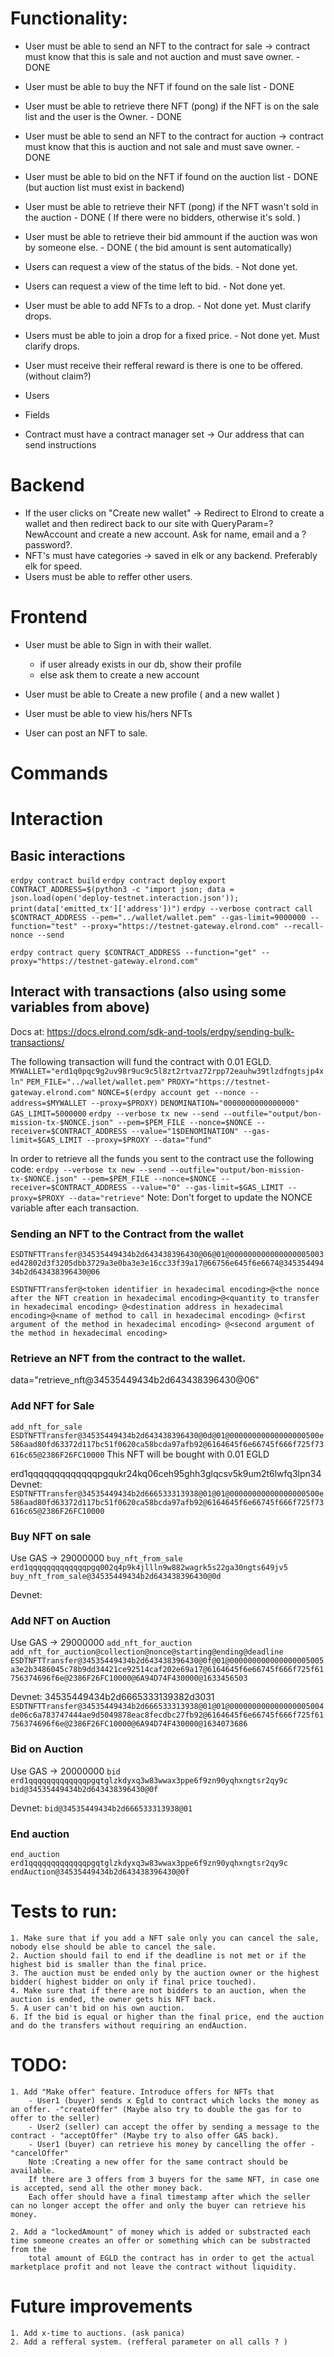 
# Functionality:
- User must be able to send an NFT to the contract for sale -> contract must know that this is sale and not auction and must save owner.   - DONE
- User must be able to buy the NFT if found on the sale list   - DONE
- User must be able to retrieve there NFT (pong) if the NFT is on the sale list and the user is the Owner. - DONE
- User must be able to send an NFT to the contract for auction -> contract must know that this is auction and not sale and must save owner. - DONE
- User must be able to bid on the NFT if found on the auction list - DONE (but auction list must exist in backend)
- User must be able to retrieve their NFT (pong) if the NFT wasn't sold in the auction - DONE ( If there were no bidders, otherwise it's sold. )
- User must be able to retrieve their bid ammount if the auction was won by someone else. - DONE ( the bid amount is sent automatically)
- Users can request a view of the status of the bids.  - Not done yet.
- Users can request a view of the time left to bid. - Not done yet.
- User must be able to add NFTs to a drop. - Not done yet. Must clarify drops.
- Users must be able to join a drop for a fixed price. - Not done yet. Must clarify drops. 
- User must receive their refferal reward is there is one to be offered. (without claim?) 

- Users 
- Fields
- Contract must have a contract manager set -> Our address that can send instructions


# Backend

- If the user clicks on "Create new wallet" -> Redirect to Elrond to create a wallet and then redirect back to our site with QueryParam=?NewAccount and create a new account. Ask for name, email and a ?password?. 
- NFT's must have categories -> saved in elk or any backend. Preferably elk for speed.
- Users must be able to reffer other users.


# Frontend

- User must be able to Sign in with their wallet.
    - if user already exists in our db, show their profile
    - else ask them to create a new account

- User must be able to Create a new profile ( and a new wallet )

- User must be able to view his/hers NFTs

- User can post an NFT to sale.

# Commands

# Interaction
## Basic interactions
`erdpy contract build`
`erdpy contract deploy`
`export CONTRACT_ADDRESS=$(python3 -c "import json; data = json.load(open('deploy-testnet.interaction.json')); print(data['emitted_tx']['address'])")`
`erdpy --verbose contract call $CONTRACT_ADDRESS --pem="../wallet/wallet.pem" --gas-limit=9000000 --function="test" --proxy="https://testnet-gateway.elrond.com" --recall-nonce --send`

`erdpy contract query $CONTRACT_ADDRESS --function="get" --proxy="https://testnet-gateway.elrond.com"`


## Interact with transactions (also using some variables from above)
Docs at: https://docs.elrond.com/sdk-and-tools/erdpy/sending-bulk-transactions/

The following transaction will fund the contract with 0.01 EGLD.
`MYWALLET="erd1q0pqc9g2uv98r9uc9c5l8zt2rtvaz72rpp72eauhw39tlzdfngtsjp4xln"`
`PEM_FILE="../wallet/wallet.pem"`
`PROXY="https://testnet-gateway.elrond.com"`
`NONCE=$(erdpy account get --nonce --address=$MYWALLET --proxy=$PROXY)`
`DENOMINATION="0000000000000000"`
`GAS_LIMIT=5000000`
`erdpy --verbose tx new --send --outfile="output/bon-mission-tx-$NONCE.json" --pem=$PEM_FILE --nonce=$NONCE --receiver=$CONTRACT_ADDRESS --value="1$DENOMINATION" --gas-limit=$GAS_LIMIT --proxy=$PROXY --data="fund"`

In order to retrieve all the funds you sent to the contract use the following code:
`erdpy --verbose tx new --send --outfile="output/bon-mission-tx-$NONCE.json" --pem=$PEM_FILE --nonce=$NONCE --receiver=$CONTRACT_ADDRESS --value="0" --gas-limit=$GAS_LIMIT --proxy=$PROXY --data="retrieve"`
Note: Don't forget to update the NONCE variable after each transaction.


### Sending an NFT to the Contract from the wallet
`ESDTNFTTransfer@34535449434b2d643438396430@06@01@000000000000000005003ed42802d3f3205dbb3729a3e0ba3e3e16cc33f39a17@66756e645f6e6674@34535449434b2d643438396430@06`

`ESDTNFTTransfer@<token identifier in hexadecimal encoding>@<the nonce after the NFT creation in hexadecimal encoding>@<quantity to transfer in hexadecimal encoding> @<destination address in hexadecimal encoding>@<name of method to call in hexadecimal encoding> @<first argument of the method in hexadecimal encoding> @<second argument of the method in hexadecimal encoding>`


### Retrieve an NFT from the contract to the wallet.
data="retrieve_nft@34535449434b2d643438396430@06"


### Add NFT for Sale
`add_nft_for_sale`
`ESDTNFTTransfer@34535449434b2d643438396430@0d@01@00000000000000000500e586aad80fd63372d117bc51f0620ca58bcda97afb92@6164645f6e66745f666f725f73616c65@2386F26FC10000`
This NFT will be bought with 0.01 EGLD

erd1qqqqqqqqqqqqqpgqukr24kq06ceh95ghh3glqcsv5k9um2t6lwfq3lpn34
Devnet:
`ESDTNFTTransfer@34535449434b2d666533313938@01@01@00000000000000000500e586aad80fd63372d117bc51f0620ca58bcda97afb92@6164645f6e66745f666f725f73616c65@2386F26FC10000`

### Buy NFT on sale
Use GAS -> 29000000
`buy_nft_from_sale`
`erd1qqqqqqqqqqqqqpgq002q4p9k4jllln9w882wagrk5s22ga30ngts649jv5`
`buy_nft_from_sale@34535449434b2d643438396430@0d`

Devnet:

### Add NFT on Auction
Use GAS -> 29000000
`add_nft_for_auction`
`add_nft_for_auction@collection@nonce@starting@ending@deadline` 
`ESDTNFTTransfer@34535449434b2d643438396430@0f@01@000000000000000005005a3e2b3486045c78b9dd34421ce92514caf202e69a17@6164645f6e66745f666f725f61756374696f6e@2386F26FC10000@6A94D74F430000@1633456503`

Devnet:
34535449434b2d6665333139382d3031
`ESDTNFTTransfer@34535449434b2d666533313938@01@01@000000000000000005004de06c6a783747444ae9d5049878eac8fecdbc27fb92@6164645f6e66745f666f725f61756374696f6e@2386F26FC10000@6A94D74F430000@1634073686`


### Bid on Auction
Use GAS -> 20000000
`bid`
`erd1qqqqqqqqqqqqqpgqtglzkdyxq3w83wwax3ppe6f9zn90yqhxngtsr2qy9c`
`bid@34535449434b2d643438396430@0f`

Devnet:
`bid@34535449434b2d666533313938@01`



### End auction
`end_auction`
`erd1qqqqqqqqqqqqqpgqtglzkdyxq3w83wwax3ppe6f9zn90yqhxngtsr2qy9c`
`endAuction@34535449434b2d643438396430@0f`

# Tests to run:
    1. Make sure that if you add a NFT sale only you can cancel the sale, nobody else should be able to cancel the sale.
    2. Auction should fail to end if the deadline is not met or if the highest bid is smaller than the final price.
    3. The auction must be ended only by the auction owner or the highest bidder( highest bidder on only if final price touched).
    4. Make sure that if there are not bidders to an auction, when the auction is ended, the owner gets his NFT back.
    5. A user can't bid on his own auction.
    6. If the bid is equal or higher than the final price, end the auction and do the transfers without requiring an endAuction.

# TODO:
    1. Add "Make offer" feature. Introduce offers for NFTs that 
        - User1 (buyer) sends x Egld to contract which locks the money as an offer. -"createOffer" (Maybe also try to double the gas for to offer to the seller)
        - User2 (seller) can accept the offer by sending a message to the contract - "acceptOffer" (Maybe try to also offer GAS back).
        - User1 (buyer) can retrieve his money by cancelling the offer - "cancelOffer" 
        Note :Creating a new offer for the same contract should be available. 
        If there are 3 offers from 3 buyers for the same NFT, in case one is accepted, send all the other money back.
        Each offer should have a final timestamp after which the seller can no longer accept the offer and only the buyer can retrieve his money.

    2. Add a "lockedAmount" of money which is added or substracted each time someone creates an offer or something which can be substracted from the 
        total amount of EGLD the contract has in order to get the actual marketplace profit and not leave the contract without liquidity.
# Future improvements 
    1. Add x-time to auctions. (ask panica)
    2. Add a refferal system. (refferal parameter on all calls ? )